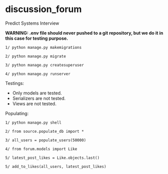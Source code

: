 # discussion_forum

Predict Systems Interview

**WARNING: .env file should never pushed to a git repository, but we do it in this case for testing purpose.**

`1/ python manage.py makemigrations`

`2/ python manage.py migrate`

`3/ python manage.py createsuperuser`

`4/ python manage.py runserver`


Testings:

- Only models are tested.
- Serializers are not tested.
- Views are not tested.


Populating:

`1/ python manage.py shell`

`2/ from source.populate_db import *`

`3/ all_users = populate_users(50000)`

`4/ from forum.models import Like`

`5/ latest_post_likes = Like.objects.last()`

`5/ add_to_likes(all_users, latest_post_likes)`

